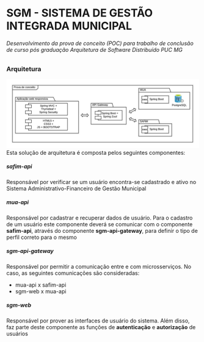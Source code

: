# SGM - SISTEMA DE GESTÃO INTEGRADA MUNICIPAL
###### Desenvolvimento da prova de conceito (POC) para trabalho de conclusão de curso pós graduação Arquitetura de Software Distribuído PUC MG

### Arquitetura
![alt text](/dgs/poc.jpeg)
Esta solução de arquitetura é composta pelos seguintes componentes:
##### safim-api
Responsável por verificar se um usuário encontra-se cadastrado e ativo no Sistema Administrativo-Financeiro de Gestão Municipal
##### mua-api
Responsável por cadastrar e recuperar dados de usuário. Para o cadastro de um usuário este componente deverá se comunicar com o componente **safim-api**, através do componente **sgm-api-gateway**, para definir o tipo de perfil correto para o mesmo
##### sgm-api-gateway
Responsável por permitir a comunicação entre e com microsserviços. No caso, as seguintes comunicações são consideradas:
* mua-api x safim-api
* sgm-web x mua-api
##### sgm-web
Responsável por prover as interfaces de usuário do sistema. Além disso, faz parte deste componente as funções de **autenticação** e **autorização** de usuários

